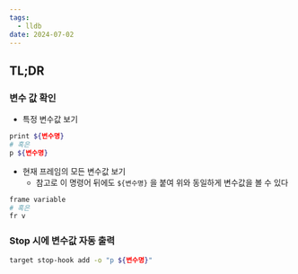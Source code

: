 ```yaml
---
tags:
  - lldb
date: 2024-07-02
---
```

## TL;DR

### 변수 값 확인

- 특정 변수값 보기

```sh title="(lldb)"
print ${변수명}
# 혹은
p ${변수명}
```

- 현재 프레임의 모든 변수값 보기
	- 참고로 이 명령어 뒤에도 `${변수명}` 을 붙여 위와 동일하게 변수값을 볼 수 있다

```sh title="(lldb)"
frame variable
# 혹은
fr v
```

### Stop 시에 변수값 자동 출력

```sh title="(lldb)"
target stop-hook add -o "p ${변수명}"
```